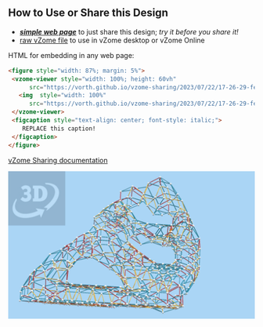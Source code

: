 
## How to Use or Share this Design

 - [***simple web page***](<https://vorth.github.io/vzome-sharing/2023/07/22/17-26-29-fertility597/>) to just share this design; *try it before you share it!*
 - [raw vZome file](<https://raw.githubusercontent.com/vorth/vzome-sharing/main/2023/07/22/17-26-29-fertility597/fertility597.vZome>) to use in vZome desktop or vZome Online
 
 HTML for embedding in any web page:
 ```html
<figure style="width: 87%; margin: 5%">
  <vzome-viewer style="width: 100%; height: 60vh"
       src="https://vorth.github.io/vzome-sharing/2023/07/22/17-26-29-fertility597/fertility597.vZome" >
    <img  style="width: 100%"
       src="https://vorth.github.io/vzome-sharing/2023/07/22/17-26-29-fertility597/fertility597.png" >
  </vzome-viewer>
  <figcaption style="text-align: center; font-style: italic;">
     REPLACE this caption!
  </figcaption>
</figure>
 ```

[vZome Sharing documentation](https://vzome.github.io/vzome/sharing.html#how-it-works)

![Image](<fertility597.png>)

